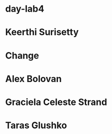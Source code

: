 # day-lab4

# Keerthi Surisetty 
# Change

# Alex Bolovan

# Graciela Celeste Strand

# Taras Glushko
